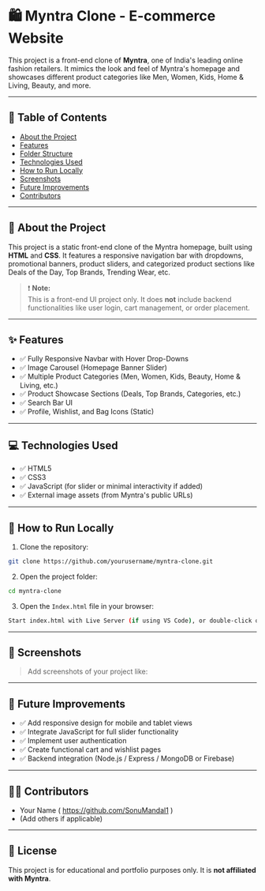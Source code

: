 
# 🛍️ Myntra Clone - E-commerce Website

This project is a front-end clone of **Myntra**, one of India's leading online fashion retailers. It mimics the look and feel of Myntra's homepage and showcases different product categories like Men, Women, Kids, Home & Living, Beauty, and more.

---

## 📌 Table of Contents

- [About the Project](#about-the-project)
- [Features](#features)
- [Folder Structure](#folder-structure)
- [Technologies Used](#technologies-used)
- [How to Run Locally](#how-to-run-locally)
- [Screenshots](#screenshots)
- [Future Improvements](#future-improvements)
- [Contributors](#contributors)

---

## 📖 About the Project

This project is a static front-end clone of the Myntra homepage, built using **HTML** and **CSS**. It features a responsive navigation bar with dropdowns, promotional banners, product sliders, and categorized product sections like Deals of the Day, Top Brands, Trending Wear, etc.

> ❗ **Note:**  
This is a front-end UI project only. It does **not** include backend functionalities like user login, cart management, or order placement.

---

## ✨ Features

- ✅ Fully Responsive Navbar with Hover Drop-Downs  
- ✅ Image Carousel (Homepage Banner Slider)  
- ✅ Multiple Product Categories (Men, Women, Kids, Beauty, Home & Living, etc.)  
- ✅ Product Showcase Sections (Deals, Top Brands, Categories, etc.)  
- ✅ Search Bar UI  
- ✅ Profile, Wishlist, and Bag Icons (Static)  

---

## 💻 Technologies Used

- ✅ HTML5  
- ✅ CSS3  
- ✅ JavaScript (for slider or minimal interactivity if added)  
- ✅ External image assets (from Myntra's public URLs)

---

## 🚀 How to Run Locally

1. Clone the repository:

```bash
git clone https://github.com/yourusername/myntra-clone.git
```

2. Open the project folder:

```bash
cd myntra-clone
```

3. Open the `Index.html` file in your browser:

```bash
Start index.html with Live Server (if using VS Code), or double-click on the file.
```

---

## 📸 Screenshots

> Add screenshots of your project like:


---

## 🚧 Future Improvements

- ✅ Add responsive design for mobile and tablet views  
- ✅ Integrate JavaScript for full slider functionality  
- ✅ Implement user authentication  
- ✅ Create functional cart and wishlist pages  
- ✅ Backend integration (Node.js / Express / MongoDB or Firebase)  

---

## 👨‍💻 Contributors

- Your Name ( https://github.com/SonuMandal1 )  
- (Add others if applicable)

---

## 📝 License

This project is for educational and portfolio purposes only. It is **not affiliated with Myntra**.
